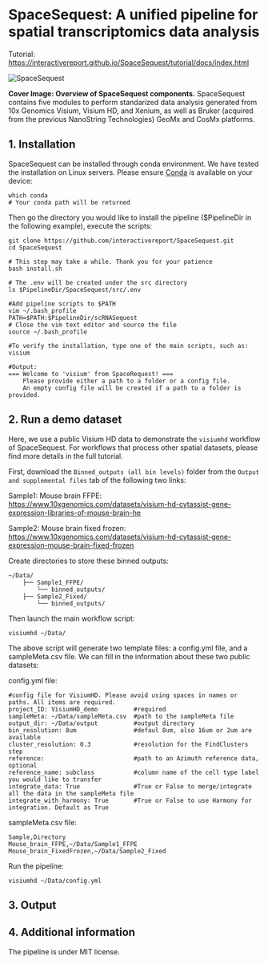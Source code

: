 # SpaceSequest: A unified pipeline for spatial transcriptomics data analysis

Tutorial: https://interactivereport.github.io/SpaceSequest/tutorial/docs/index.html

![SpaceSequest](https://interactivereport.github.io/SpaceSequest/images/Cover.png)

**Cover Image: Overview of SpaceSequest components.** SpaceSequest contains five modules to perform standarized data analysis generated from 10x Genomics Visium, Visium HD, and Xenium, as well as Bruker (acquired from the previous NanoString Technologies) GeoMx and CosMx platforms.

## 1. Installation

SpaceSequest can be installed through conda environment. We have tested the installation on Linux servers. Please ensure [Conda](https://docs.conda.io/en/latest/) is available on your device:

```
which conda
# Your conda path will be returned
```

Then go the directory you would like to install the pipeline ($PipelineDir in the following example), execute the scripts:

```
git clone https://github.com/interactivereport/SpaceSequest.git
cd SpaceSequest

# This step may take a while. Thank you for your patience
bash install.sh

# The .env will be created under the src directory
ls $PipelineDir/SpaceSequest/src/.env

#Add pipeline scripts to $PATH
vim ~/.bash_profile
PATH=$PATH:$PipelineDir/scRNASequest
# Close the vim text editor and source the file
source ~/.bash_profile

#To verify the installation, type one of the main scripts, such as:
visium

#Output:
=== Welcome to 'visium' from SpaceRequest! ===
	Please provide either a path to a folder or a config file.
	An empty config file will be created if a path to a folder is provided.

```



## 2. Run a demo dataset

Here, we use a public Visium HD data to demonstrate the `visiumhd` workflow of SpaceSequest. For workflows that process other spatial datasets, please find more details in the full tutorial.

First, download the `Binned_outputs (all bin levels)` folder from the `Output and supplemental files` tab of the following two links:

Sample1: Mouse brain FFPE: https://www.10xgenomics.com/datasets/visium-hd-cytassist-gene-expression-libraries-of-mouse-brain-he

Sample2: Mouse brain fixed frozen: https://www.10xgenomics.com/datasets/visium-hd-cytassist-gene-expression-mouse-brain-fixed-frozen

Create directories to store these binned outputs:

```
~/Data/
    ├── Sample1_FFPE/
        └── binned_outputs/
    ├── Sample2_Fixed/
        └── binned_outputs/
```

Then launch the main workflow script:

```
visiumhd ~/Data/
```

The above script will generate two template files: a config.yml file, and a sampleMeta.csv file. We can fill in the information about these two public datasets:

config.yml file:
```
#config file for VisiumHD. Please avoid using spaces in names or paths. All items are required.
project_ID: VisiumHD_demo          #required
sampleMeta: ~/Data/sampleMeta.csv  #path to the sampleMeta file
output_dir: ~/Data/output          #output directory
bin_resolution: 8um                #defaul 8um, also 16um or 2um are available
cluster_resolution: 0.3            #resolution for the FindClusters step
reference:                         #path to an Azimuth reference data, optional 
reference_name: subclass           #column name of the cell type label you would like to transfer
integrate_data: True               #True or False to merge/integrate all the data in the sampleMeta file
integrate_with_harmony: True       #True or False to use Harmony for integration. Default as True
```

sampleMeta.csv file:
```
Sample,Directory
Mouse_brain_FFPE,~/Data/Sample1_FFPE
Mouse_brain_FixedFrozen,~/Data/Sample2_Fixed
```

Run the pipeline:
```
visiumhd ~/Data/config.yml
```

## 3. Output

## 4. Additional information

The pipeline is under MIT license.
